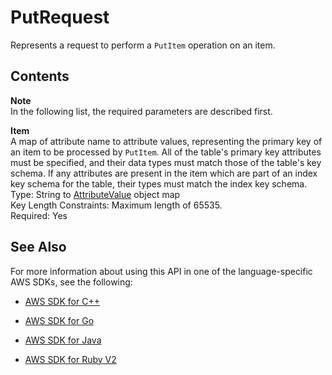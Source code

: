 # PutRequest<a name="API_PutRequest"></a>

Represents a request to perform a `PutItem` operation on an item\.

## Contents<a name="API_PutRequest_Contents"></a>

**Note**  
In the following list, the required parameters are described first\.

 **Item**   
A map of attribute name to attribute values, representing the primary key of an item to be processed by `PutItem`\. All of the table's primary key attributes must be specified, and their data types must match those of the table's key schema\. If any attributes are present in the item which are part of an index key schema for the table, their types must match the index key schema\.  
Type: String to [AttributeValue](API_AttributeValue.md) object map  
Key Length Constraints: Maximum length of 65535\.  
Required: Yes

## See Also<a name="API_PutRequest_SeeAlso"></a>

For more information about using this API in one of the language\-specific AWS SDKs, see the following:

+  [AWS SDK for C\+\+](http://docs.aws.amazon.com/goto/SdkForCpp/dynamodb-2012-08-10/PutRequest) 

+  [AWS SDK for Go](http://docs.aws.amazon.com/goto/SdkForGoV1/dynamodb-2012-08-10/PutRequest) 

+  [AWS SDK for Java](http://docs.aws.amazon.com/goto/SdkForJava/dynamodb-2012-08-10/PutRequest) 

+  [AWS SDK for Ruby V2](http://docs.aws.amazon.com/goto/SdkForRubyV2/dynamodb-2012-08-10/PutRequest) 